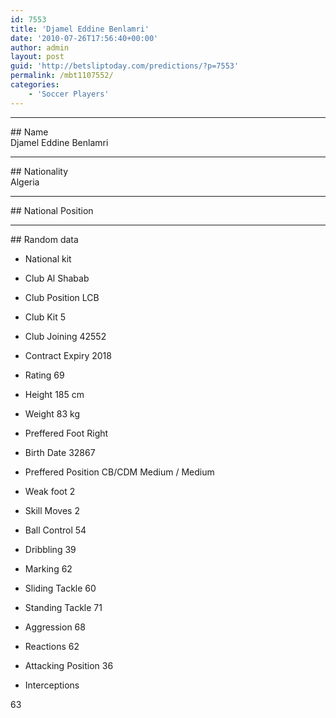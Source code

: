 ```yaml
---
id: 7553
title: 'Djamel Eddine Benlamri'
date: '2010-07-26T17:56:40+00:00'
author: admin
layout: post
guid: 'http://betsliptoday.com/predictions/?p=7553'
permalink: /mbt1107552/
categories:
    - 'Soccer Players'
---
```


- - - - - -

\## Name  
 Djamel Eddine Benlamri

- - - - - -

\## Nationality  
 Algeria

- - - - - -

\## National Position

- - - - - -

\## Random data

- National kit
- Club
 Al Shabab

- Club Position
 LCB

- Club Kit
 5

- Club Joining
 42552

- Contract Expiry
 2018

- Rating
 69

- Height
 185 cm

- Weight
 83 kg

- Preffered Foot
 Right

- Birth Date
 32867

- Preffered Position
 CB/CDM Medium / Medium

- Weak foot
 2

- Skill Moves
 2

- Ball Control
 54

- Dribbling
 39

- Marking
 62

- Sliding Tackle
 60

- Standing Tackle
 71

- Aggression
 68

- Reactions
 62

- Attacking Position
 36

- Interceptions

 63